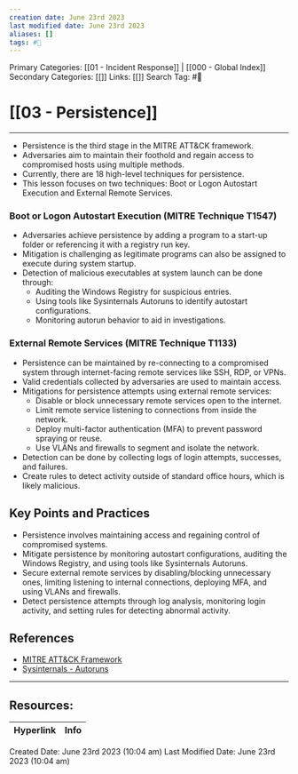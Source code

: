 ```yaml
---
creation date: June 23rd 2023
last modified date: June 23rd 2023
aliases: []
tags: #📖
---
```


Primary Categories: [[01 - Incident Response]] | [[000 - Global Index]] 
Secondary Categories: [[]] 
Links: [[]] 
Search Tag: #📖  

# [[03 - Persistence]]  
---

- Persistence is the third stage in the MITRE ATT&CK framework.
- Adversaries aim to maintain their foothold and regain access to compromised hosts using multiple methods.
- Currently, there are 18 high-level techniques for persistence.
- This lesson focuses on two techniques: Boot or Logon Autostart Execution and External Remote Services.

### Boot or Logon Autostart Execution (MITRE Technique T1547)

- Adversaries achieve persistence by adding a program to a start-up folder or referencing it with a registry run key.
- Mitigation is challenging as legitimate programs can also be assigned to execute during system startup.
- Detection of malicious executables at system launch can be done through:
    - Auditing the Windows Registry for suspicious entries.
    - Using tools like Sysinternals Autoruns to identify autostart configurations.
    - Monitoring autorun behavior to aid in investigations.

### External Remote Services (MITRE Technique T1133)

- Persistence can be maintained by re-connecting to a compromised system through internet-facing remote services like SSH, RDP, or VPNs.
- Valid credentials collected by adversaries are used to maintain access.
- Mitigations for persistence attempts using external remote services:
    - Disable or block unnecessary remote services open to the internet.
    - Limit remote service listening to connections from inside the network.
    - Deploy multi-factor authentication (MFA) to prevent password spraying or reuse.
    - Use VLANs and firewalls to segment and isolate the network.
- Detection can be done by collecting logs of login attempts, successes, and failures.
- Create rules to detect activity outside of standard office hours, which is likely malicious.

## Key Points and Practices

- Persistence involves maintaining access and regaining control of compromised systems.
- Mitigate persistence by monitoring autostart configurations, auditing the Windows Registry, and using tools like Sysinternals Autoruns.
- Secure external remote services by disabling/blocking unnecessary ones, limiting listening to internal connections, deploying MFA, and using VLANs and firewalls.
- Detect persistence attempts through log analysis, monitoring login activity, and setting rules for detecting abnormal activity.

## References

- [MITRE ATT&CK Framework](https://attack.mitre.org/)
- [Sysinternals - Autoruns](https://docs.microsoft.com/en-us/sysinternals/downloads/autoruns)


___

## Resources:

| Hyperlink | Info |
| --------- | ---- |


Created Date: June 23rd 2023 (10:04 am) 
Last Modified Date: June 23rd 2023 (10:04 am)
